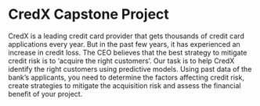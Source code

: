 # CredX Capstone Project
 CredX is a leading credit card provider that gets thousands of credit card applications every year. But in the past few years, it has experienced an increase in credit loss. The CEO believes that the best strategy to mitigate credit risk is to ‘acquire the right customers’.
Our task is to help CredX identify the right customers using predictive models. Using past data of the bank’s applicants, you need to determine the factors affecting credit risk, create strategies to mitigate the acquisition risk and assess the financial benefit of your project.   
